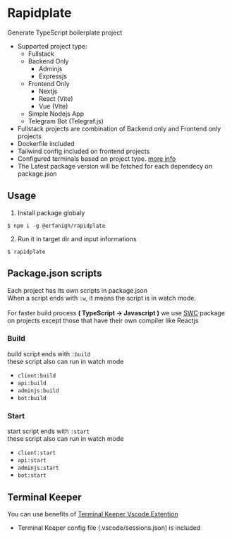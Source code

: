 # Rapidplate
Generate TypeScript boilerplate project
- Supported project type:
    - Fullstack
    - Backend Only
        - Adminjs
        - Expressjs
    - Frontend Only
        - Nextjs
        - React (Vite)
        - Vue (Vite)
    - Simple Nodejs App
    - Telegram Bot (Telegraf.js)
- Fullstack projects are combination of Backend only and Frontend only projects
- Dockerfile included
- Tailwind config included on frontend projects
- Configured terminals based on project type. [more info](#terminal-keeper)
- The Latest package version will be fetched for each dependecy on package.json

## Usage
1. Install package globaly
```
$ npm i -g @erfanigh/rapidplate
```

2. Run it in target dir and input informations
```
$ rapidplate
```

## Package.json scripts
Each project has its own scripts in package.json<br>
When a script ends with ```:w```, it means the script is in watch mode.<br><br>
For faster build process **( TypeScript -> Javascript )** we use [SWC](https://github.com/swc-project) package on projects except those that have their own compiler like Reactjs

### Build
build script ends with ```:build```<br>
these script also can run in watch mode
- ```client:build```
- ```api:build```
- ```adminjs:build```
- ```bot:build```

### Start
start script ends with ```:start```<br>
these script also can run in watch mode
- ```client:start```
- ```api:start```
- ```adminjs:start```
- ```bot:start```

## Terminal Keeper
You can use benefits of [Terminal Keeper Vscode Extention](https://marketplace.visualstudio.com/items?itemName=nguyenngoclong.terminal-keeper)
- Terminal Keeper config file (.vscode/sessions.json) is included